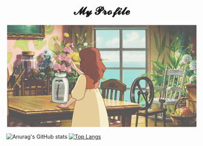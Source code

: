 <h1 align ="center">𝓜𝔂 𝓟𝓻𝓸𝓯𝓲𝓵𝓮</h1>
<p align="center"> <img src="d2c0a74ad6a2530de22751bf414b3939.gif" ></p>



![Anurag's GitHub stats](https://github-readme-stats.vercel.app/api?username=Nisarat-A&theme=moltack&show_icons=true)
[![Top Langs](https://github-readme-stats.vercel.app/api/top-langs/?username=Nisarat-A&layout=compact&theme=moltack&show_icons=true)](https://github.com/anuraghazra/github-readme-stats)

